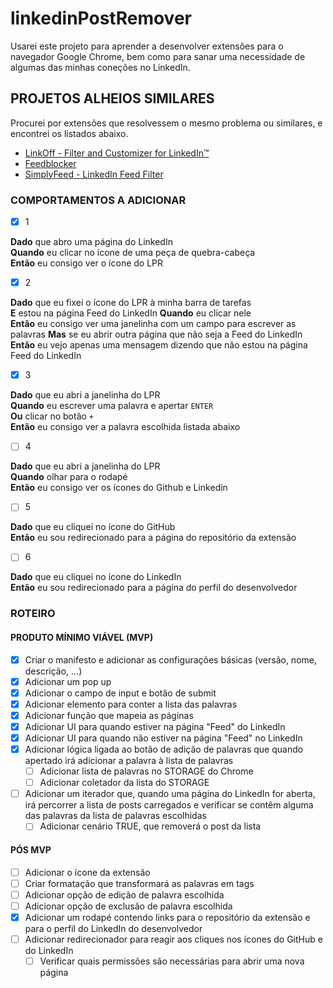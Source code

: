 # linkedinPostRemover

Usarei este projeto para aprender a desenvolver extensões para o navegador Google Chrome, bem como para sanar uma necessidade de algumas das minhas coneções no LinkedIn.

## PROJETOS ALHEIOS SIMILARES

Procurei por extensões que resolvessem o mesmo problema ou similares, e encontrei os listados abaixo.

- [LinkOff - Filter and Customizer for LinkedIn™](https://chrome.google.com/webstore/detail/linkoff-filter-and-custom/maanaljajdhhnllllmhmiiboodmoffon?hl=pt-BR)
- [Feedblocker](https://chrome.google.com/webstore/detail/feedblocker/obehkecmojmkiikdffbmnobnnmgikkfa?hl=pt-BR)
- [SimplyFeed - LinkedIn Feed Filter](https://chrome.google.com/webstore/detail/simplyfeed-linkedin-feed/hpjgkdecioodgjhhdoagefbbdlljkpic?hl=pt-BR)

### COMPORTAMENTOS A ADICIONAR

- [X] 1

**Dado** que abro uma página do LinkedIn <br>
**Quando** eu clicar no ícone de uma peça de quebra-cabeça <br>
**Então** eu consigo ver o ícone do LPR

- [X] 2

**Dado** que eu fixei o ícone do LPR à minha barra de tarefas <br>
**E** estou na página Feed do LinkedIn 
**Quando** eu clicar nele <br>
**Então** eu consigo ver uma janelinha com um campo para escrever as palavras
**Mas** se eu abrir outra página que não seja a Feed do LinkedIn
**Então** eu vejo apenas uma mensagem dizendo que não estou na página Feed do LinkedIn

- [X] 3

**Dado** que eu abri a janelinha do LPR <br>
**Quando** eu escrever uma palavra e apertar `ENTER` <br>
**Ou** clicar no botão `+` <br>
**Então** eu consigo ver a palavra escolhida listada abaixo

- [ ] 4

**Dado** que eu abri a janelinha do LPR <br>
**Quando** olhar para o rodapé <br>
**Então** eu consigo ver os ícones do Github e Linkedin

- [ ] 5

**Dado** que eu cliquei no ícone do GitHub <br>
**Então** eu sou redirecionado para a página do repositório da extensão

- [ ] 6

**Dado** que eu cliquei no ícone do LinkedIn <br>
**Então** eu sou redirecionado para a página do perfil do desenvolvedor

### ROTEIRO

#### PRODUTO MÍNIMO VIÁVEL (MVP)
- [X] Criar o manifesto e adicionar as configurações básicas (versão, nome, descrição, ...)
- [X] Adicionar um pop up
- [X] Adicionar o campo de input e botão de submit
- [X] Adicionar elemento para conter a lista das palavras
- [X] Adicionar função que mapeia as páginas
- [X] Adicionar UI para quando estiver na página "Feed" do LinkedIn
- [X] Adicionar UI para quando não estiver na página "Feed" no LinkedIn
- [X] Adicionar lógica ligada ao botão de adição de palavras que quando apertado irá adicionar a palavra à lista de palavras
  - [ ] Adicionar lista de palavras no STORAGE do Chrome
  - [ ] Adicionar coletador da lista do STORAGE
- [ ] Adicionar um iterador que, quando uma página do LinkedIn for aberta, irá percorrer a lista de posts carregados e verificar se contêm alguma das palavras da lista de palavras escolhidas
  - [ ] Adicionar cenário TRUE, que removerá o post da lista 

#### PÓS MVP
- [ ] Adicionar o ícone da extensão
- [ ] Criar formatação que transformará as palavras em tags
- [ ] Adicionar opção de edição de palavra escolhida
- [ ] Adicionar opção de exclusão de palavra escolhida
- [X] Adicionar um rodapé contendo links para o repositório da extensão e para o perfil do LinkedIn do desenvolvedor
- [ ] Adicionar redirecionador para reagir aos cliques nos ícones do GitHub e do LinkedIn
  - [ ] Verificar quais permissões são necessárias para abrir uma nova página